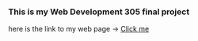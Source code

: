 <h3>This is my Web Development 305 final project</h3>
here is the link to my web page -> <a href="http://bchadwick.greenriverdev.com/index.html" target="_blank">Click me</a>

